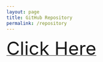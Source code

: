 ```yaml
---
layout: page
title: GitHub Repository
permalink: /repository
---
```


<a href="https://github.com/s3974243/s3974243.github.io">
<font size="+5">Click Here</font></a>